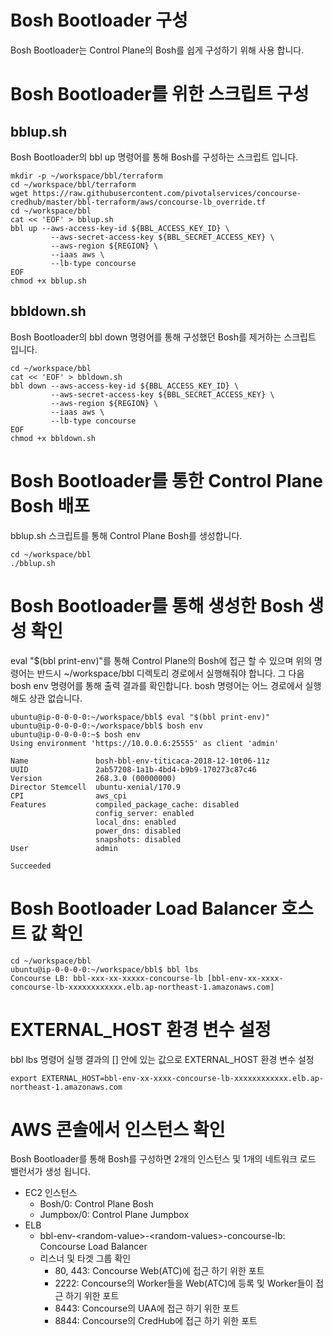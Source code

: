 # Bosh Bootloader 구성
Bosh Bootloader는 Control Plane의 Bosh를 쉽게 구성하기 위해 사용 합니다.
# Bosh Bootloader를 위한 스크립트 구성
## bblup.sh
Bosh Bootloader의 bbl up 명령어를 통해 Bosh를 구성하는 스크립트 입니다.
```
mkdir -p ~/workspace/bbl/terraform
cd ~/workspace/bbl/terraform
wget https://raw.githubusercontent.com/pivotalservices/concourse-credhub/master/bbl-terraform/aws/concourse-lb_override.tf
cd ~/workspace/bbl
cat << 'EOF' > bblup.sh 
bbl up --aws-access-key-id ${BBL_ACCESS_KEY_ID} \
         --aws-secret-access-key ${BBL_SECRET_ACCESS_KEY} \
         --aws-region ${REGION} \
         --iaas aws \
         --lb-type concourse
EOF
chmod +x bblup.sh
```
## bbldown.sh
Bosh Bootloader의 bbl down 명령어를 통해 구성했던 Bosh를 제거하는 스크립트 입니다.
```
cd ~/workspace/bbl
cat << 'EOF' > bbldown.sh 
bbl down --aws-access-key-id ${BBL_ACCESS_KEY_ID} \
         --aws-secret-access-key ${BBL_SECRET_ACCESS_KEY} \
         --aws-region ${REGION} \
         --iaas aws \
         --lb-type concourse
EOF
chmod +x bbldown.sh
```
# Bosh Bootloader를 통한 Control Plane Bosh 배포 
bblup.sh 스크립트를 통해 Control Plane Bosh를 생성합니다.
```
cd ~/workspace/bbl
./bblup.sh
```
# Bosh Bootloader를 통해 생성한 Bosh 생성 확인
eval "$(bbl print-env)"를 통해 Control Plane의 Bosh에 접근 할 수 있으며
위의 명령어는 반드시 ~/workspace/bbl 디렉토리 경로에서 실행해줘야 합니다.
그 다음 bosh env 명령어를 통해 출력 결과를 확인합니다.
bosh 명령어는 어느 경로에서 실행해도 상관 없습니다.
```
ubuntu@ip-0-0-0-0:~/workspace/bbl$ eval "$(bbl print-env)"
ubuntu@ip-0-0-0-0:~/workspace/bbl$ bosh env
ubuntu@ip-0-0-0-0:~$ bosh env
Using environment 'https://10.0.0.6:25555' as client 'admin'

Name               bosh-bbl-env-titicaca-2018-12-10t06-11z
UUID               2ab57208-1a1b-4bd4-b9b9-170273c87c46
Version            268.3.0 (00000000)
Director Stemcell  ubuntu-xenial/170.9
CPI                aws_cpi
Features           compiled_package_cache: disabled
                   config_server: enabled
                   local_dns: enabled
                   power_dns: disabled
                   snapshots: disabled
User               admin

Succeeded
```
# Bosh Bootloader Load Balancer 호스트 값 확인
```
cd ~/workspace/bbl
ubuntu@ip-0-0-0-0:~/workspace/bbl$ bbl lbs
Concourse LB: bbl-xxx-xx-xxxxx-concourse-lb [bbl-env-xx-xxxx-concourse-lb-xxxxxxxxxxxx.elb.ap-northeast-1.amazonaws.com]
```
# EXTERNAL_HOST 환경 변수 설정
bbl lbs 명령어 실행 결과의 [] 안에 있는 값으로 EXTERNAL_HOST 환경 변수 설정
```
export EXTERNAL_HOST=bbl-env-xx-xxxx-concourse-lb-xxxxxxxxxxxx.elb.ap-northeast-1.amazonaws.com
```
# AWS 콘솔에서 인스턴스 확인
Bosh Bootloader를 통해 Bosh를 구성하면 2개의 인스턴스 및 1개의 네트워크 로드 밸런서가 생성 됩니다.
* EC2 인스턴스
  * Bosh/0: Control Plane Bosh
  * Jumpbox/0: Control Plane Jumpbox
* ELB 
  * bbl-env-\<random-value\>-\<random-values\>-concourse-lb: Concourse Load Balancer
  * 리스너 및 타겟 그룹 확인
    * 80, 443: Concourse Web(ATC)에 접근 하기 위한 포트
    * 2222: Concourse의 Worker들을 Web(ATC)에 등록 및 Worker들이 접근 하기 위한 포트
    * 8443: Concourse의 UAA에 접근 하기 위한 포트
    * 8844: Concourse의 CredHub에 접근 하기 위한 포트
         
